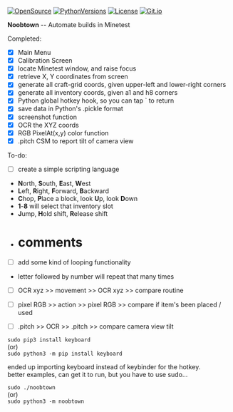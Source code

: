 [![OpenSource](https://img.shields.io/badge/Open-Source-orange.svg)](https://github.com/doyousketch2)  [![PythonVersions](https://img.shields.io/badge/Python-3.x-blue.svg)](https://www.python.org/)  [![License](https://img.shields.io/badge/license-AGPL-lightgrey.svg)](https://www.gnu.org/licenses/agpl-3.0.en.html)  [![Git.io](https://img.shields.io/badge/Git.io-fANWr-233139.svg)](https://git.io/fANWr) 

**Noobtown**  --  Automate builds in Minetest  

Completed:  
- [x] Main Menu  
- [x] Calibration Screen  
- [x] locate Minetest window, and raise focus  
- [x] retrieve X, Y coordinates from screen  
- [x] generate all craft-grid coords, given upper-left and lower-right corners  
- [x] generate all inventory coords, given a1 and h8 corners  
- [x] Python global hotkey hook, so you can tap \` to return  
- [x] save data in Python's .pickle format  
- [x] screenshot function  
- [x] OCR the XYZ coords  
- [x] RGB PixelAt(x,y) color function  
- [x] .pitch CSM to report tilt of camera view  

To-do:  
- [ ] create a simple scripting language  
+ **N**orth,  **S**outh,  **E**ast,  **W**est  
+ **L**eft,  **R**ight,  **F**orward,  **B**ackward  
+ **C**hop,  **P**lace a block,  look **U**p,  look **D**own  
+ **1**-**8** will select that inventory slot  
+ **J**ump,  **H**old shift,  **R**elease shift  
+ # comments  
- [ ] add some kind of looping functionality  
+ letter followed by number will repeat that many times  
- [ ] OCR xyz >> movement >> OCR xyz >> compare routine  
- [ ] pixel RGB >> action >> pixel RGB >> compare if item's been placed / used  
- [ ] .pitch >> OCR >> .pitch >> compare camera view tilt  


`sudo pip3 install keyboard`  
(or)  
`sudo python3 -m pip install keyboard`  

ended up importing keyboard instead of keybinder for the hotkey.  
better examples, can get it to run, but you have to use sudo...  

`sudo ./noobtown`  
(or)  
`sudo python3 -m noobtown`  
